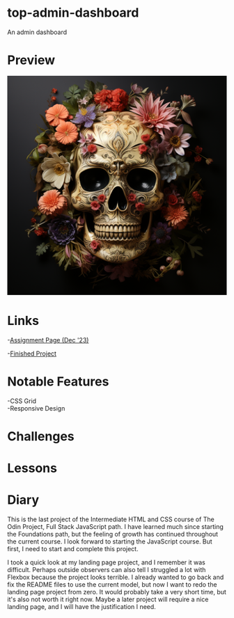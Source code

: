 # top-admin-dashboard
An admin dashboard

# Preview

<div align="center">
    <img src="./images/memento-mori.png">
</div>

# Links

-[Assignment Page (Dec '23)](https://www.theodinproject.com/lessons/node-path-intermediate-html-and-css-admin-dashboard)

-[Finished Project](https://erreurdesyntaxe.github.io/top-admin-dashboard/)

# Notable Features

-CSS Grid  
-Responsive Design  

# Challenges

# Lessons

# Diary

This is the last project of the Intermediate HTML and CSS course of The Odin
Project, Full Stack JavaScript path. I have learned much since starting the
Foundations path, but the feeling of growth has continued throughout the current
course. I look forward to starting the JavaScript course. But first, I need
to start and complete this project.  

I took a quick look at my landing page project, and I remember it was difficult.
Perhaps outside observers can also tell I struggled a lot with Flexbox because
the project looks terrible. I already wanted to go back and fix the README files
to use the current model, but now I want to redo the landing page project from 
zero. It would probably take a very short time, but it's also not worth it right
now. Maybe a later project will require a nice landing page, and I will have 
the justification I need. 